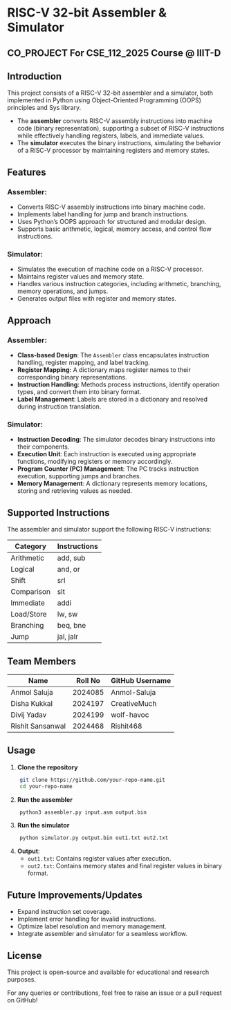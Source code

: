 # RISC-V 32-bit Assembler & Simulator

## CO_PROJECT For CSE_112_2025 Course @ IIIT-D

## Introduction
This project consists of a RISC-V 32-bit assembler and a simulator, both implemented in Python using Object-Oriented Programming (OOPS) principles and Sys library.

- The **assembler** converts RISC-V assembly instructions into machine code (binary representation), supporting a subset of RISC-V instructions while effectively handling registers, labels, and immediate values.
- The **simulator** executes the binary instructions, simulating the behavior of a RISC-V processor by maintaining registers and memory states.

## Features
### Assembler:
- Converts RISC-V assembly instructions into binary machine code.
- Implements label handling for jump and branch instructions.
- Uses Python’s OOPS approach for structured and modular design.
- Supports basic arithmetic, logical, memory access, and control flow instructions.

### Simulator:
- Simulates the execution of machine code on a RISC-V processor.
- Maintains register values and memory state.
- Handles various instruction categories, including arithmetic, branching, memory operations, and jumps.
- Generates output files with register and memory states.

## Approach
### Assembler:
- **Class-based Design**: The `Assembler` class encapsulates instruction handling, register mapping, and label tracking.
- **Register Mapping**: A dictionary maps register names to their corresponding binary representations.
- **Instruction Handling**: Methods process instructions, identify operation types, and convert them into binary format.
- **Label Management**: Labels are stored in a dictionary and resolved during instruction translation.

### Simulator:
- **Instruction Decoding**: The simulator decodes binary instructions into their components.
- **Execution Unit**: Each instruction is executed using appropriate functions, modifying registers or memory accordingly.
- **Program Counter (PC) Management**: The PC tracks instruction execution, supporting jumps and branches.
- **Memory Management**: A dictionary represents memory locations, storing and retrieving values as needed.

## Supported Instructions
The assembler and simulator support the following RISC-V instructions:

| Category   | Instructions   |
|------------|---------------|
| Arithmetic | add, sub       |
| Logical    | and, or        |
| Shift      | srl           |
| Comparison | slt           |
| Immediate  | addi          |
| Load/Store | lw, sw        |
| Branching  | beq, bne      |
| Jump       | jal, jalr     |

## Team Members
| Name           | Roll No  | GitHub Username  |
|---------------|----------|------------------|
| Anmol Saluja  | 2024085  | Anmol-Saluja     |
| Disha Kukkal  | 2024197  | CreativeMuch     |
| Divij Yadav   | 2024199  | wolf-havoc       |
| Rishit Sansanwal | 2024468 | Rishit468       |

## Usage
1. **Clone the repository**
```bash
    git clone https://github.com/your-repo-name.git
    cd your-repo-name
```
2. **Run the assembler**
```bash
    python3 assembler.py input.asm output.bin
```
3. **Run the simulator**
```bash
    python simulator.py output.bin out1.txt out2.txt
```
4. **Output**:
   - `out1.txt`: Contains register values after execution.
   - `out2.txt`: Contains memory states and final register values in binary format.

## Future Improvements/Updates
- Expand instruction set coverage.
- Implement error handling for invalid instructions.
- Optimize label resolution and memory management.
- Integrate assembler and simulator for a seamless workflow.

## License
This project is open-source and available for educational and research purposes.

For any queries or contributions, feel free to raise an issue or a pull request on GitHub!

